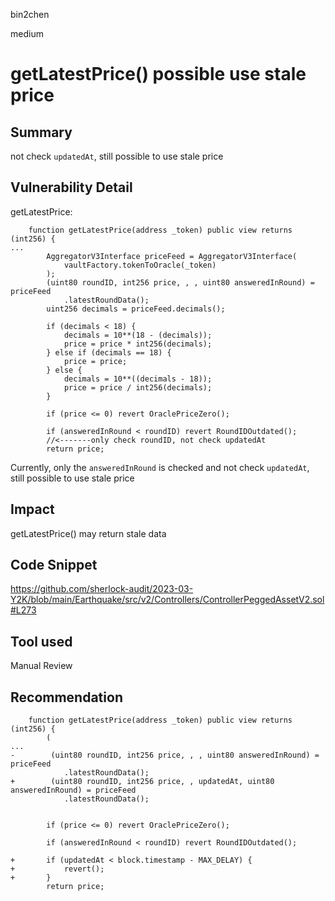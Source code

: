 bin2chen

medium

# getLatestPrice() possible use stale price

## Summary
not check `updatedAt`, still possible to use stale price

## Vulnerability Detail
getLatestPrice:
```solidity
    function getLatestPrice(address _token) public view returns (int256) {
...
        AggregatorV3Interface priceFeed = AggregatorV3Interface(
            vaultFactory.tokenToOracle(_token)
        );
        (uint80 roundID, int256 price, , , uint80 answeredInRound) = priceFeed
            .latestRoundData();
        uint256 decimals = priceFeed.decimals();

        if (decimals < 18) {
            decimals = 10**(18 - (decimals));
            price = price * int256(decimals);
        } else if (decimals == 18) {
            price = price;
        } else {
            decimals = 10**((decimals - 18));
            price = price / int256(decimals);
        }

        if (price <= 0) revert OraclePriceZero();

        if (answeredInRound < roundID) revert RoundIDOutdated();
        //<-------only check roundID, not check updatedAt
        return price;
```
Currently, only the `answeredInRound` is checked and not check `updatedAt`, still possible to use stale price

## Impact
getLatestPrice() may return stale data
## Code Snippet
https://github.com/sherlock-audit/2023-03-Y2K/blob/main/Earthquake/src/v2/Controllers/ControllerPeggedAssetV2.sol#L273
## Tool used

Manual Review

## Recommendation

```solidity
    function getLatestPrice(address _token) public view returns (int256) {
        (
...
-        (uint80 roundID, int256 price, , , uint80 answeredInRound) = priceFeed
            .latestRoundData();
+        (uint80 roundID, int256 price, , updatedAt, uint80 answeredInRound) = priceFeed
            .latestRoundData();


        if (price <= 0) revert OraclePriceZero();

        if (answeredInRound < roundID) revert RoundIDOutdated();

+       if (updatedAt < block.timestamp - MAX_DELAY) {
+           revert();
+       }
        return price;


```
